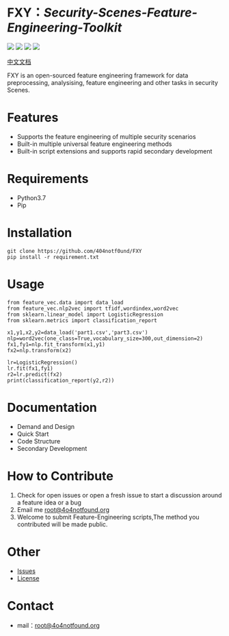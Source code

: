 # FXY：***Security-Scenes-Feature-Engineering-Toolkit***

![](https://img.shields.io/badge/python-3.7-red) 
![](https://img.shields.io/github/license/404notf0und/fxy) 
![](https://img.shields.io/badge/Security%20Scenes-4-green)
![](https://img.shields.io/badge/Feature%20Methods-4-blue)

[中文文档](https://github.com/404notf0und/FXY/blob/master/CN-README.md)

FXY is an open-sourced feature engineering framework for data preprocessing, analysising, feature engineering and other tasks in security Scenes.

# Features
- Supports the feature engineering of multiple security scenarios
- Built-in multiple universal feature engineering methods
- Built-in script extensions and supports rapid secondary development

# Requirements
- Python3.7
- Pip

# Installation
	git clone https://github.com/404notf0und/FXY
    pip install -r requirement.txt

# Usage
	from feature_vec.data import data_load
	from feature_vec.nlp2vec import tfidf,wordindex,word2vec
	from sklearn.linear_model import LogisticRegression
	from sklearn.metrics import classification_report

	x1,y1,x2,y2=data_load('part1.csv','part3.csv')
	nlp=word2vec(one_class=True,vocabulary_size=300,out_dimension=2)
	fx1,fy1=nlp.fit_transform(x1,y1)
	fx2=nlp.transform(x2)

	lr=LogisticRegression()
	lr.fit(fx1,fy1)
	r2=lr.predict(fx2)
	print(classification_report(y2,r2))

# Documentation
- Demand and Design
- Quick Start
- Code Structure
- Secondary Development

# How to Contribute
1. Check for open issues or open a fresh issue to start a discussion around a feature idea or a bug
2. Email me [root@4o4notfound.org](root@4o4notfound.org)
3. Welcome to submit Feature-Engineering scripts,The method you contributed will be made public.

# Other
- [Issues](https://github.com/404notf0und/FXY/issues/new)
- [License](https://github.com/404notf0und/FXY/blob/master/LICENSE)

# Contact
- mail：[root@4o4notfound.org](root@4o4notfound.org)
